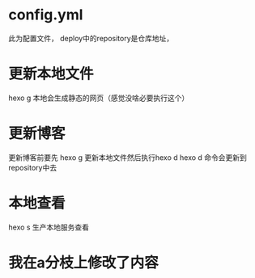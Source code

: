 # config.yml 
此为配置文件， deploy中的repository是仓库地址，
# 更新本地文件
hexo g 本地会生成静态的网页（感觉没啥必要执行这个）
# 更新博客
更新博客前要先 hexo g 更新本地文件然后执行hexo d
hexo d 命令会更新到 repository中去
# 本地查看
hexo s 生产本地服务查看

# 我在a分枝上修改了内容


